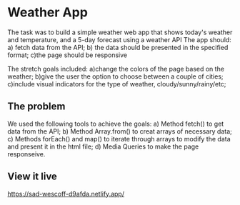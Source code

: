 # Weather App

The task was to build a simple weather web app that shows today's weather and temperature, and a 5-day forecast using a weather API
The app should: 
a) fetch data from the API; 
b) the data should be presented in the specified format; 
c)the page should be responsive

The stretch goals included: 
a)change the colors of the page based on the weather; 
b)give the user the option to choose between a couple of cities; 
c)include visual indicators for the type of weather, cloudy/sunny/rainy/etc;

## The problem

We used the following tools to achieve the goals:
a) Method fetch() to get data from the API;
b) Method Array.from() to creat arrays of necessary data;
c) Methods forEach() and map() to iterate through arrays to modify the data and present it in the html file;
d) Media Queries to make the page responseive.

## View it live

https://sad-wescoff-d9afda.netlify.app/ 